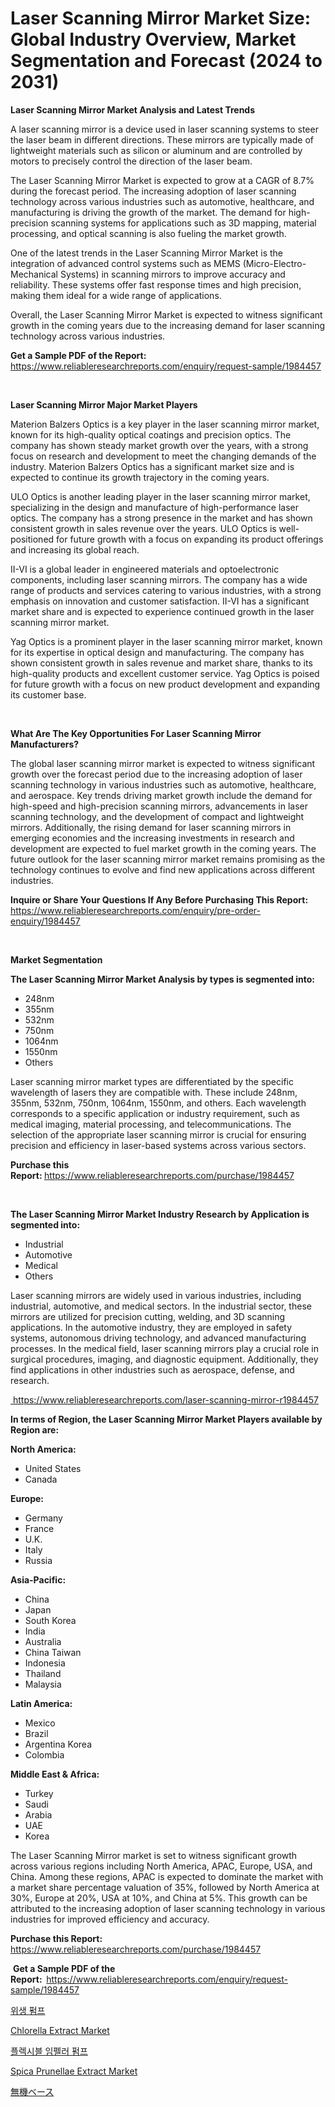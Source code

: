 <p><h1>Laser Scanning Mirror Market Size: Global Industry Overview, Market Segmentation and Forecast (2024 to 2031)</h1></p><p><strong>Laser Scanning Mirror Market Analysis and Latest Trends</strong></p>
<p><p>A laser scanning mirror is a device used in laser scanning systems to steer the laser beam in different directions. These mirrors are typically made of lightweight materials such as silicon or aluminum and are controlled by motors to precisely control the direction of the laser beam.</p><p>The Laser Scanning Mirror Market is expected to grow at a CAGR of 8.7% during the forecast period. The increasing adoption of laser scanning technology across various industries such as automotive, healthcare, and manufacturing is driving the growth of the market. The demand for high-precision scanning systems for applications such as 3D mapping, material processing, and optical scanning is also fueling the market growth.</p><p>One of the latest trends in the Laser Scanning Mirror Market is the integration of advanced control systems such as MEMS (Micro-Electro-Mechanical Systems) in scanning mirrors to improve accuracy and reliability. These systems offer fast response times and high precision, making them ideal for a wide range of applications.</p><p>Overall, the Laser Scanning Mirror Market is expected to witness significant growth in the coming years due to the increasing demand for laser scanning technology across various industries.</p></p>
<p><strong>Get a Sample PDF of the Report:&nbsp;</strong> <a href="https://www.reliableresearchreports.com/enquiry/request-sample/1984457">https://www.reliableresearchreports.com/enquiry/request-sample/1984457</a></p>
<p>&nbsp;</p>
<p><strong>Laser Scanning Mirror Major Market Players</strong></p>
<p><p>Materion Balzers Optics is a key player in the laser scanning mirror market, known for its high-quality optical coatings and precision optics. The company has shown steady market growth over the years, with a strong focus on research and development to meet the changing demands of the industry. Materion Balzers Optics has a significant market size and is expected to continue its growth trajectory in the coming years.</p><p>ULO Optics is another leading player in the laser scanning mirror market, specializing in the design and manufacture of high-performance laser optics. The company has a strong presence in the market and has shown consistent growth in sales revenue over the years. ULO Optics is well-positioned for future growth with a focus on expanding its product offerings and increasing its global reach.</p><p>II-VI is a global leader in engineered materials and optoelectronic components, including laser scanning mirrors. The company has a wide range of products and services catering to various industries, with a strong emphasis on innovation and customer satisfaction. II-VI has a significant market share and is expected to experience continued growth in the laser scanning mirror market.</p><p>Yag Optics is a prominent player in the laser scanning mirror market, known for its expertise in optical design and manufacturing. The company has shown consistent growth in sales revenue and market share, thanks to its high-quality products and excellent customer service. Yag Optics is poised for future growth with a focus on new product development and expanding its customer base.</p></p>
<p>&nbsp;</p>
<p><strong>What Are The Key Opportunities For Laser Scanning Mirror Manufacturers?</strong></p>
<p><p>The global laser scanning mirror market is expected to witness significant growth over the forecast period due to the increasing adoption of laser scanning technology in various industries such as automotive, healthcare, and aerospace. Key trends driving market growth include the demand for high-speed and high-precision scanning mirrors, advancements in laser scanning technology, and the development of compact and lightweight mirrors. Additionally, the rising demand for laser scanning mirrors in emerging economies and the increasing investments in research and development are expected to fuel market growth in the coming years. The future outlook for the laser scanning mirror market remains promising as the technology continues to evolve and find new applications across different industries.</p></p>
<p><strong>Inquire or Share Your Questions If Any Before Purchasing This Report:</strong> <a href="https://www.reliableresearchreports.com/enquiry/pre-order-enquiry/1984457">https://www.reliableresearchreports.com/enquiry/pre-order-enquiry/1984457</a></p>
<p>&nbsp;</p>
<p><strong>Market Segmentation</strong></p>
<p><strong>The Laser Scanning Mirror Market Analysis by types is segmented into:</strong></p>
<p><ul><li>248nm</li><li>355nm</li><li>532nm</li><li>750nm</li><li>1064nm</li><li>1550nm</li><li>Others</li></ul></p>
<p><p>Laser scanning mirror market types are differentiated by the specific wavelength of lasers they are compatible with. These include 248nm, 355nm, 532nm, 750nm, 1064nm, 1550nm, and others. Each wavelength corresponds to a specific application or industry requirement, such as medical imaging, material processing, and telecommunications. The selection of the appropriate laser scanning mirror is crucial for ensuring precision and efficiency in laser-based systems across various sectors.</p></p>
<p><strong>Purchase this Report:&nbsp;</strong><a href="https://www.reliableresearchreports.com/purchase/1984457">https://www.reliableresearchreports.com/purchase/1984457</a></p>
<p>&nbsp;</p>
<p><strong>The Laser Scanning Mirror Market Industry Research by Application is segmented into:</strong></p>
<p><ul><li>Industrial</li><li>Automotive</li><li>Medical</li><li>Others</li></ul></p>
<p><p>Laser scanning mirrors are widely used in various industries, including industrial, automotive, and medical sectors. In the industrial sector, these mirrors are utilized for precision cutting, welding, and 3D scanning applications. In the automotive industry, they are employed in safety systems, autonomous driving technology, and advanced manufacturing processes. In the medical field, laser scanning mirrors play a crucial role in surgical procedures, imaging, and diagnostic equipment. Additionally, they find applications in other industries such as aerospace, defense, and research.</p></p>
<p><a href="https://www.reliableresearchreports.com/laser-scanning-mirror-r1984457">&nbsp;https://www.reliableresearchreports.com/laser-scanning-mirror-r1984457</a></p>
<p><strong>In terms of Region, the Laser Scanning Mirror Market Players available by Region are:</strong></p>
<p>
    <p> <strong> North America: </strong>
        <ul>
            <li>United States</li>
            <li>Canada</li>
        </ul>
        </p> 
    <p> <strong> Europe: </strong>
        <ul>
            <li>Germany</li>
            <li>France</li>
            <li>U.K.</li>
            <li>Italy</li>
            <li>Russia</li>
        </ul>
        </p> 
    <p> <strong> Asia-Pacific: </strong>
        <ul>
            <li>China</li>
            <li>Japan</li>
            <li>South Korea</li>
            <li>India</li>
            <li>Australia</li>
            <li>China Taiwan</li>
            <li>Indonesia</li>
            <li>Thailand</li>
            <li>Malaysia</li>
        </ul>
        </p> 
    <p> <strong> Latin America: </strong>
        <ul>
            <li>Mexico</li>
            <li>Brazil</li>
            <li>Argentina Korea</li>
            <li>Colombia</li>
        </ul>
        </p> 
    <p> <strong> Middle East & Africa: </strong>
        <ul>
            <li>Turkey</li>
            <li>Saudi</li>
            <li>Arabia</li>
            <li>UAE</li>
            <li>Korea</li>
        </ul>
    </p>
    </p>
<p><p>The Laser Scanning Mirror market is set to witness significant growth across various regions including North America, APAC, Europe, USA, and China. Among these regions, APAC is expected to dominate the market with a market share percentage valuation of 35%, followed by North America at 30%, Europe at 20%, USA at 10%, and China at 5%. This growth can be attributed to the increasing adoption of laser scanning technology in various industries for improved efficiency and accuracy.</p></p>
<p><strong>Purchase this Report: </strong><a href="https://www.reliableresearchreports.com/purchase/1984457">https://www.reliableresearchreports.com/purchase/1984457</a></p>
<p>&nbsp;<strong>Get a Sample PDF of the Report:&nbsp;&nbsp;</strong><a href="https://www.reliableresearchreports.com/enquiry/request-sample/1984457">https://www.reliableresearchreports.com/enquiry/request-sample/1984457</a></p>
<p><strong></strong></p>
<p><p><a href="https://medium.com/@kellyclarkson42/%EC%9C%84%EC%83%9D-%ED%8E%8C%ED%94%84-%EC%8B%9C%EC%9E%A5-%EB%B6%84%EC%84%9D-cagr-%EC%8B%9C%EC%9E%A5-%EC%84%B8%EB%B6%84%ED%99%94-%EB%B0%8F-%EC%A0%84-%EC%84%B8%EA%B3%84-%EC%82%B0%EC%97%85-%EA%B0%9C%EC%9A%94-c0ed9e957bd8">위생 펌프</a></p><p><a href="https://issuu.com/reportprime-2/docs/chlorella-extract-market-size-2030.pptx">Chlorella Extract Market</a></p><p><a href="https://medium.com/@danieldobroiu20221/%EC%9C%A0%EC%97%B0%ED%95%9C-%EC%9E%84%ED%8E%A0%EB%9F%AC-%ED%8E%8C%ED%94%84-%EC%8B%9C%EC%9E%A5-%EB%B6%84%EC%84%9D-%EA%B8%80%EB%A1%9C%EB%B2%8C-%EC%82%B0%EC%97%85-%EC%A0%84%EB%A7%9D-%EB%B0%8F-%EC%98%88%EC%B8%A1-2024%EB%85%84%EB%B6%80%ED%84%B0-2031%EB%85%84-0036cd11d0a5">플렉시블 임펠러 펌프</a></p><p><a href="https://issuu.com/reportprime-2/docs/spica-prunellae-extract-market-size-2030.pptx">Spica Prunellae Extract Market</a></p><p><a href="https://medium.com/@kyaorris56456/%E7%84%A1%E6%A9%9F%E5%A1%A9%E5%9F%BA%E5%B8%82%E5%A0%B4%E8%A6%8F%E6%A8%A1%E3%81%A8%E5%B8%82%E5%A0%B4%E5%8B%95%E5%90%91-%E5%AE%8C%E5%85%A8%E3%81%AA%E6%A5%AD%E7%95%8C%E6%A6%82%E8%A6%81-2024%E5%B9%B4%E3%81%8B%E3%82%892031%E5%B9%B4-c89e877b7984">無機ベース</a></p></p>